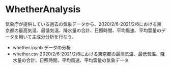 # WhetherAnalysis

気象庁が提供している過去の気象データから、2020/2/6-2021/2/6における東京都の最高気温、最低気温、降水量の合計、日照時間、平均風速、平均雲量のデータを用いて主成分分析を行なう。

- whether.ipynb データの分析
- whether.csv 2020/2/6-2021/2/6における東京都の最高気温、最低気温、降水量の合計、日照時間、平均風速、平均雲量の気象データ
